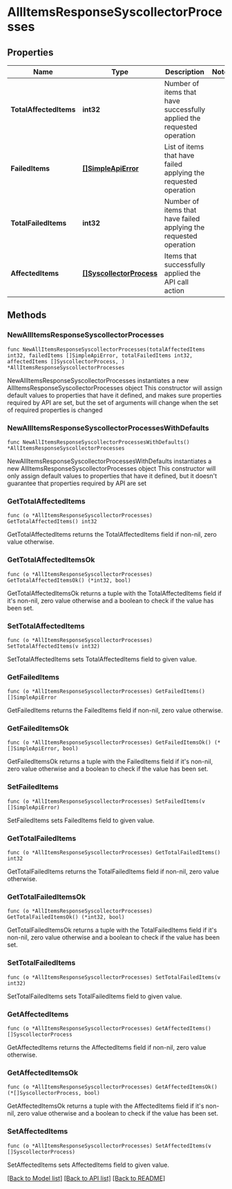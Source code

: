 # AllItemsResponseSyscollectorProcesses

## Properties

Name | Type | Description | Notes
------------ | ------------- | ------------- | -------------
**TotalAffectedItems** | **int32** | Number of items that have successfully applied the requested operation | 
**FailedItems** | [**[]SimpleApiError**](SimpleApiError.md) | List of items that have failed applying the requested operation | 
**TotalFailedItems** | **int32** | Number of items that have failed applying the requested operation | 
**AffectedItems** | [**[]SyscollectorProcess**](SyscollectorProcess.md) | Items that successfully applied the API call action | 

## Methods

### NewAllItemsResponseSyscollectorProcesses

`func NewAllItemsResponseSyscollectorProcesses(totalAffectedItems int32, failedItems []SimpleApiError, totalFailedItems int32, affectedItems []SyscollectorProcess, ) *AllItemsResponseSyscollectorProcesses`

NewAllItemsResponseSyscollectorProcesses instantiates a new AllItemsResponseSyscollectorProcesses object
This constructor will assign default values to properties that have it defined,
and makes sure properties required by API are set, but the set of arguments
will change when the set of required properties is changed

### NewAllItemsResponseSyscollectorProcessesWithDefaults

`func NewAllItemsResponseSyscollectorProcessesWithDefaults() *AllItemsResponseSyscollectorProcesses`

NewAllItemsResponseSyscollectorProcessesWithDefaults instantiates a new AllItemsResponseSyscollectorProcesses object
This constructor will only assign default values to properties that have it defined,
but it doesn't guarantee that properties required by API are set

### GetTotalAffectedItems

`func (o *AllItemsResponseSyscollectorProcesses) GetTotalAffectedItems() int32`

GetTotalAffectedItems returns the TotalAffectedItems field if non-nil, zero value otherwise.

### GetTotalAffectedItemsOk

`func (o *AllItemsResponseSyscollectorProcesses) GetTotalAffectedItemsOk() (*int32, bool)`

GetTotalAffectedItemsOk returns a tuple with the TotalAffectedItems field if it's non-nil, zero value otherwise
and a boolean to check if the value has been set.

### SetTotalAffectedItems

`func (o *AllItemsResponseSyscollectorProcesses) SetTotalAffectedItems(v int32)`

SetTotalAffectedItems sets TotalAffectedItems field to given value.


### GetFailedItems

`func (o *AllItemsResponseSyscollectorProcesses) GetFailedItems() []SimpleApiError`

GetFailedItems returns the FailedItems field if non-nil, zero value otherwise.

### GetFailedItemsOk

`func (o *AllItemsResponseSyscollectorProcesses) GetFailedItemsOk() (*[]SimpleApiError, bool)`

GetFailedItemsOk returns a tuple with the FailedItems field if it's non-nil, zero value otherwise
and a boolean to check if the value has been set.

### SetFailedItems

`func (o *AllItemsResponseSyscollectorProcesses) SetFailedItems(v []SimpleApiError)`

SetFailedItems sets FailedItems field to given value.


### GetTotalFailedItems

`func (o *AllItemsResponseSyscollectorProcesses) GetTotalFailedItems() int32`

GetTotalFailedItems returns the TotalFailedItems field if non-nil, zero value otherwise.

### GetTotalFailedItemsOk

`func (o *AllItemsResponseSyscollectorProcesses) GetTotalFailedItemsOk() (*int32, bool)`

GetTotalFailedItemsOk returns a tuple with the TotalFailedItems field if it's non-nil, zero value otherwise
and a boolean to check if the value has been set.

### SetTotalFailedItems

`func (o *AllItemsResponseSyscollectorProcesses) SetTotalFailedItems(v int32)`

SetTotalFailedItems sets TotalFailedItems field to given value.


### GetAffectedItems

`func (o *AllItemsResponseSyscollectorProcesses) GetAffectedItems() []SyscollectorProcess`

GetAffectedItems returns the AffectedItems field if non-nil, zero value otherwise.

### GetAffectedItemsOk

`func (o *AllItemsResponseSyscollectorProcesses) GetAffectedItemsOk() (*[]SyscollectorProcess, bool)`

GetAffectedItemsOk returns a tuple with the AffectedItems field if it's non-nil, zero value otherwise
and a boolean to check if the value has been set.

### SetAffectedItems

`func (o *AllItemsResponseSyscollectorProcesses) SetAffectedItems(v []SyscollectorProcess)`

SetAffectedItems sets AffectedItems field to given value.



[[Back to Model list]](../README.md#documentation-for-models) [[Back to API list]](../README.md#documentation-for-api-endpoints) [[Back to README]](../README.md)


